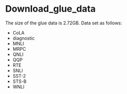 # Download_glue_data

The size of the glue data is 2.72GB. Data set as follows:
- CoLA
- diagnostic
- MNLI
- MRPC
- QNLI
- QQP
- RTE
- SNLI
- SST-2
- STS-B
- WNLI
